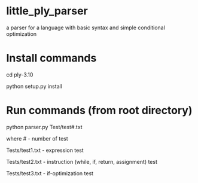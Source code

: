 # little_ply_parser
a parser for a language with basic syntax and simple conditional optimization

# Install commands
cd ply-3.10

python setup.py install

# Run commands (from root directory)
python parser.py Test/test#.txt

where # - number of test

Tests/test1.txt -  expression test

Tests/test2.txt - instruction (while, if, return, assignment) test

Tests/test3.txt - if-optimization test


